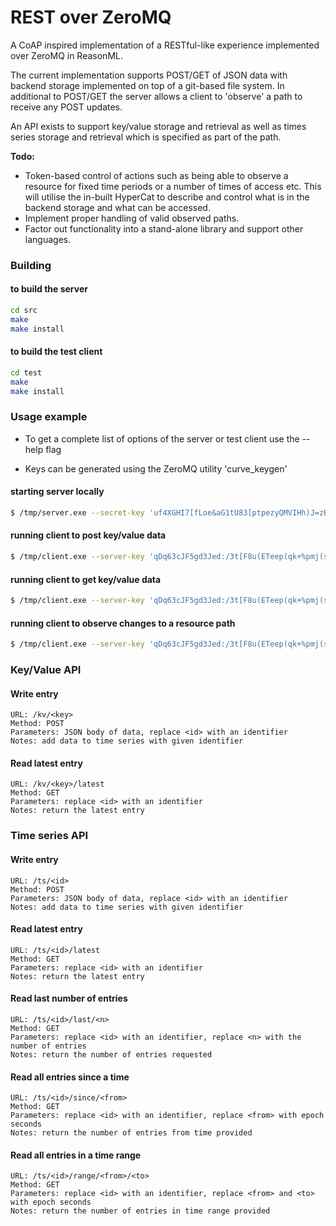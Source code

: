 # REST over ZeroMQ

A CoAP inspired implementation of a RESTful-like experience implemented over ZeroMQ in ReasonML.

The current implementation supports POST/GET of JSON data with backend storage implemented on top of a git-based file system. In additional to POST/GET the server allows a client to 'observe' a path to receive any POST updates.

An API exists to support key/value storage and retrieval as well as times series storage and retrieval which is specified as part of the path.

**Todo:** 

* Token-based control of actions such as being able to observe a resource for fixed time periods or a number of times of access etc. This will utilise the in-built HyperCat to describe and control what is in the backend storage and what can be accessed.
* Implement proper handling of valid observed paths.
* Factor out functionality into a stand-alone library and support other languages.

### Building

#### to build the server

```bash
cd src
make
make install
```

#### to build the test client

```bash
cd test
make
make install
```

### Usage example

* To get a complete list of options of the server or test client use the --help flag

* Keys can be generated using the ZeroMQ utility 'curve_keygen'

#### starting server locally

```bash
$ /tmp/server.exe --secret-key 'uf4XGHI7[fLoe&aG1tU83[ptpezyQMVIHh)J=zB1' --enable-logging
```

#### running client to post key/value data

```bash
$ /tmp/client.exe --server-key 'qDq63cJF5gd3Jed:/3t[F8u(ETeep(qk+%pmj(s?' --path '/kv/foo' --payload '{"name":"fred", "age":30}' --mode post
```

#### running client to get key/value data

```bash
$ /tmp/client.exe --server-key 'qDq63cJF5gd3Jed:/3t[F8u(ETeep(qk+%pmj(s?' --path '/kv/foo' --mode get
```

#### running client to observe changes to a resource path

```bash
$ /tmp/client.exe --server-key 'qDq63cJF5gd3Jed:/3t[F8u(ETeep(qk+%pmj(s?' --path '/kv/foo' --mode observe
```

### Key/Value API

#### Write entry
    URL: /kv/<key>
    Method: POST
    Parameters: JSON body of data, replace <id> with an identifier
    Notes: add data to time series with given identifier

#### Read latest entry
    URL: /kv/<key>/latest
    Method: GET
    Parameters: replace <id> with an identifier
    Notes: return the latest entry

### Time series API

#### Write entry
    URL: /ts/<id>
    Method: POST
    Parameters: JSON body of data, replace <id> with an identifier
    Notes: add data to time series with given identifier

#### Read latest entry
    URL: /ts/<id>/latest
    Method: GET
    Parameters: replace <id> with an identifier
    Notes: return the latest entry
    
#### Read last number of entries
    
    URL: /ts/<id>/last/<n>
    Method: GET
    Parameters: replace <id> with an identifier, replace <n> with the number of entries
    Notes: return the number of entries requested
    
#### Read all entries since a time
    
    URL: /ts/<id>/since/<from>
    Method: GET
    Parameters: replace <id> with an identifier, replace <from> with epoch seconds
    Notes: return the number of entries from time provided
    
#### Read all entries in a time range
    
    URL: /ts/<id>/range/<from>/<to>
    Method: GET
    Parameters: replace <id> with an identifier, replace <from> and <to> with epoch seconds
    Notes: return the number of entries in time range provided